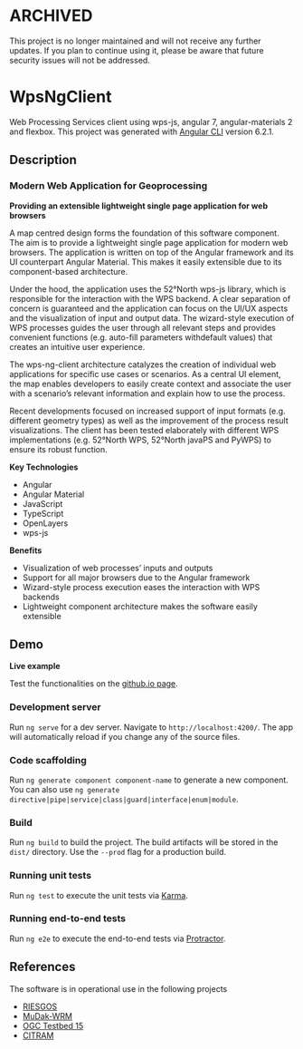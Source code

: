 # ARCHIVED

This project is no longer maintained and will not receive any further updates. If you plan to continue using it, please be aware that future security issues will not be addressed.

# WpsNgClient

Web Processing Services client using wps-js, angular 7, angular-materials 2 and flexbox. This project was generated with [Angular CLI](https://github.com/angular/angular-cli) version 6.2.1.


## Description 

### Modern Web Application for Geoprocessing

**Providing an extensible lightweight single page application for web browsers**

A map centred design forms the foundation of this software component. The aim is to provide a lightweight single page application for modern web browsers. The application is written on top of the Angular framework and its UI counterpart Angular Material. This makes it easily extensible due to its component-based architecture.

Under the hood, the application uses the 52°North wps-js library, which is responsible for the interaction with the WPS backend. A clear separation of concern is guaranteed and the application can focus on the UI/UX aspects and the visualization of input and output data. The wizard-style execution of WPS processes guides the user through all relevant steps and provides convenient functions (e.g. auto-fill parameters withdefault values) that creates an intuitive user experience.

The wps-ng-client architecture catalyzes the creation of individual web applications for specific use cases or scenarios. As a central UI element, the map enables developers to easily create context and associate the user with a scenario’s relevant information and explain how to use the process.

Recent developments focused on increased support of input formats (e.g. different geometry types) as well as the improvement of the process result visualizations. The client has been tested elaborately with different WPS implementations (e.g. 52°North WPS, 52°North javaPS and PyWPS) to ensure its robust function.

**Key Technologies**

- Angular
- Angular Material
- JavaScript
- TypeScript
- OpenLayers
- wps-js

**Benefits**

- Visualization of web processes’ inputs and outputs
- Support for all major browsers due to the Angular framework
- Wizard-style process execution eases the interaction with WPS backends
- Lightweight component architecture makes the software easily extensible


<!-- ## Quick Start

How to install the software, i.e. installation and configuration. If you link to a wiki page for example, please provide a short description and then the link. See conventions below. -->

## Demo

**Live example**

Test the functionalities on the [github.io page](https://52North.github.io/wps-ng-client/).

### Development server

Run `ng serve` for a dev server. Navigate to `http://localhost:4200/`. The app will automatically reload if you change any of the source files.

### Code scaffolding

Run `ng generate component component-name` to generate a new component. You can also use `ng generate directive|pipe|service|class|guard|interface|enum|module`.

### Build

Run `ng build` to build the project. The build artifacts will be stored in the `dist/` directory. Use the `--prod` flag for a production build.

### Running unit tests

Run `ng test` to execute the unit tests via [Karma](https://karma-runner.github.io).

### Running end-to-end tests

Run `ng e2e` to execute the end-to-end tests via [Protractor](http://www.protractortest.org/).


<!--## Changelog -->


## References 
The software is in operational use in the following projects
- [RIESGOS](https://www.riesgos.de/en/)
- [MuDak-WRM](https://www.mudak-wrm.kit.edu/)
- [OGC Testbed 15](https://www.opengeospatial.org/projects/initiatives/testbed15)
- [CITRAM](https://citram.de/)

